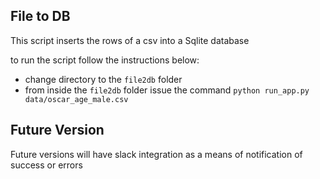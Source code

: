 **File to DB**
--------------
This script inserts the rows of a csv into a Sqlite database

to run the script follow the instructions below:
- change directory to the `file2db` folder
- from inside the `file2db` folder issue the command `python run_app.py data/oscar_age_male.csv`


Future Version
--------------
Future versions will have slack integration as a means of notification of success or errors